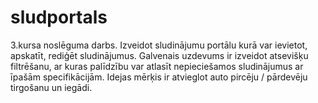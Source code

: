 # sludportals
3.kursa noslēguma darbs. 
Izveidot sludinājumu portālu kurā var ievietot, apskatīt, rediģēt sludinājumus. 
Galvenais uzdevums ir izveidot atsevišķu filtrēšanu, ar kuras palīdzību var atlasīt
nepieciešamos sludinājumus ar īpašām specifikācijām. Idejas mērķis ir atvieglot
auto pircēju / pārdevēju tirgošanu un iegādi.
